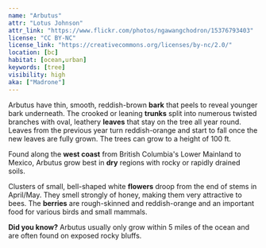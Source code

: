```yaml
---
name: "Arbutus"
attr: "Lotus Johnson"
attr_link: "https://www.flickr.com/photos/ngawangchodron/15376793403"
license: "CC BY-NC"
license_link: "https://creativecommons.org/licenses/by-nc/2.0/"
location: [bc]
habitat: [ocean,urban]
keywords: [tree]
visibility: high
aka: ["Madrone"]
---
```

Arbutus have thin, smooth, reddish-brown **bark** that peels to reveal younger bark underneath. The crooked or leaning **trunks** split into numerous twisted branches with oval, leathery **leaves** that stay on the tree all year round. Leaves from the previous year turn reddish-orange and start to fall once the new leaves are fully grown. The trees can grow to a height of 100 ft.

Found along the **west coast** from British Columbia's Lower Mainland to Mexico, Arbutus grow best in **dry** regions with rocky or rapidly drained soils.

Clusters of small, bell-shaped white **flowers** droop from the end of stems in April/May. They smell strongly of honey, making them very attractive to bees. The **berries** are rough-skinned and reddish-orange and an important food for various birds and small mammals.

**Did you know?** Arbutus usually only grow within 5 miles of the ocean and are often found on exposed rocky bluffs.
